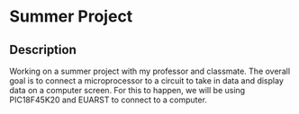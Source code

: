# Summer Project
## Description
Working on a summer project with my professor and classmate. The overall goal is to connect a microprocessor to a circuit to take in data
and display data on a computer screen. For this to happen, we will be using PIC18F45K20 and EUARST to connect to a computer.


